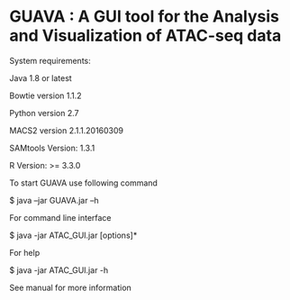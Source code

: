 <h1> GUAVA : A GUI tool for the Analysis and Visualization of ATAC-seq data </h1>


System requirements: <br/>

  Java 1.8 or latest<br/>
  
  Bowtie version 1.1.2<br/>
  
  Python version 2.7<br/>
  
  MACS2 version 2.1.1.20160309<br/>
  
  SAMtools Version: 1.3.1<br/>
  
  R Version: >= 3.3.0<br/>
  
  

To start GUAVA use following command

  $	java –jar GUAVA.jar –h



For command line interface

  $ java -jar ATAC_GUI.jar [options]*
  
  
  
For help

  $ java -jar ATAC_GUI.jar -h 


See manual for more information
